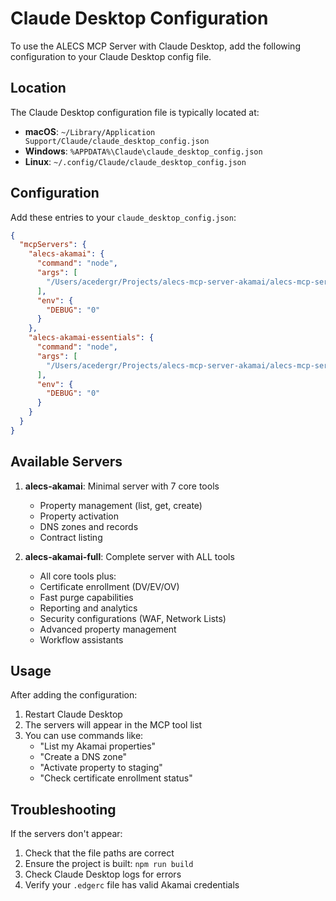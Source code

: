 # Claude Desktop Configuration

To use the ALECS MCP Server with Claude Desktop, add the following configuration to your Claude Desktop config file.

## Location

The Claude Desktop configuration file is typically located at:
- **macOS**: `~/Library/Application Support/Claude/claude_desktop_config.json`
- **Windows**: `%APPDATA%\Claude\claude_desktop_config.json`
- **Linux**: `~/.config/Claude/claude_desktop_config.json`

## Configuration

Add these entries to your `claude_desktop_config.json`:

```json
{
  "mcpServers": {
    "alecs-akamai": {
      "command": "node",
      "args": [
        "/Users/acedergr/Projects/alecs-mcp-server-akamai/alecs-mcp-server-akamai/dist/index.js"
      ],
      "env": {
        "DEBUG": "0"
      }
    },
    "alecs-akamai-essentials": {
      "command": "node",
      "args": [
        "/Users/acedergr/Projects/alecs-mcp-server-akamai/alecs-mcp-server-akamai/dist/index-essential.js"
      ],
      "env": {
        "DEBUG": "0"
      }
    }
  }
}
```

## Available Servers

1. **alecs-akamai**: Minimal server with 7 core tools
   - Property management (list, get, create)
   - Property activation
   - DNS zones and records
   - Contract listing

2. **alecs-akamai-full**: Complete server with ALL tools
   - All core tools plus:
   - Certificate enrollment (DV/EV/OV)
   - Fast purge capabilities
   - Reporting and analytics
   - Security configurations (WAF, Network Lists)
   - Advanced property management
   - Workflow assistants

## Usage

After adding the configuration:
1. Restart Claude Desktop
2. The servers will appear in the MCP tool list
3. You can use commands like:
   - "List my Akamai properties"
   - "Create a DNS zone"
   - "Activate property to staging"
   - "Check certificate enrollment status"

## Troubleshooting

If the servers don't appear:
1. Check that the file paths are correct
2. Ensure the project is built: `npm run build`
3. Check Claude Desktop logs for errors
4. Verify your `.edgerc` file has valid Akamai credentials